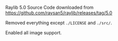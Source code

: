 
Raylib 5.0 Source Code downloaded from https://github.com/raysan5/raylib/releases/tag/5.0

Removed everything except `./LICENSE` and `./src/`.

Enabled all image support.

